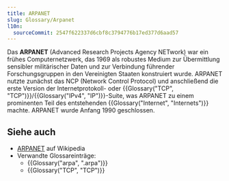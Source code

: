 ```yaml
---
title: ARPANET
slug: Glossary/Arpanet
l10n:
  sourceCommit: 2547f622337d6cbf8c3794776b17ed377d6aad57
---
```


Das **ARPANET** (Advanced Research Projects Agency NETwork) war ein frühes Computernetzwerk, das 1969 als robustes Medium zur Übermittlung sensibler militärischer Daten und zur Verbindung führender Forschungsgruppen in den Vereinigten Staaten konstruiert wurde. ARPANET nutzte zunächst das NCP (Network Control Protocol) und anschließend die erste Version der Internetprotokoll- oder {{Glossary("TCP", "TCP")}}/{{Glossary("IPv4", "IP")}}-Suite, was ARPANET zu einem prominenten Teil des entstehenden {{Glossary("Internet", "Internets")}} machte. ARPANET wurde Anfang 1990 geschlossen.

## Siehe auch

- [ARPANET](https://en.wikipedia.org/wiki/ARPANET) auf Wikipedia
- Verwandte Glossareinträge:
  - {{Glossary("arpa", ".arpa")}}
  - {{Glossary("TCP", "TCP")}}
